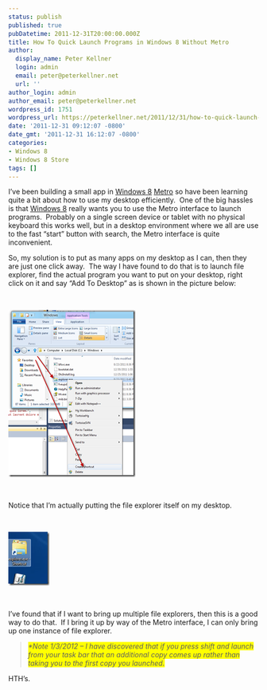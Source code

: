 ```yaml
---
status: publish
published: true
pubDatetime: 2011-12-31T20:00:00.000Z
title: How To Quick Launch Programs in Windows 8 Without Metro
author:
  display_name: Peter Kellner
  login: admin
  email: peter@peterkellner.net
  url: ''
author_login: admin
author_email: peter@peterkellner.net
wordpress_id: 1751
wordpress_url: https://peterkellner.net/2011/12/31/how-to-quick-launch-programs-in-windows-8-without-metro/
date: '2011-12-31 09:12:07 -0800'
date_gmt: '2011-12-31 16:12:07 -0800'
categories:
- Windows 8
- Windows 8 Store
tags: []
---
```

<p>I’ve been building a small app in <a href="http://en.wikipedia.org/wiki/Windows_8">Windows 8</a> <a href="http://msdn.microsoft.com/en-us/windows/apps/br229512">Metro</a> so have been learning quite a bit about how to use my desktop efficiently.&#160; One of the big hassles is that <a href="http://windows.microsoft.com/en-US/windows-8/preview">Windows 8</a> really wants you to use the Metro interface to launch programs.&#160; Probably on a single screen device or tablet with no physical keyboard this works well, but in a desktop environment where we all are use to the fast “start” button with search, the Metro interface is quite inconvenient.</p>
<p>So, my solution is to put as many apps on my desktop as I can, then they are just one click away.&#160; The way I have found to do that is to launch file explorer, find the actual program you want to put on your desktop, right click on it and say “Add To Desktop” as is shown in the picture below:</p>
<p>&#160;</p>
<p><a href="/wp/wp-content/uploads/2011/12/image14.png"><img title="image" style="border-left-width: 0px; border-right-width: 0px; background-image: none; border-bottom-width: 0px; padding-top: 0px; padding-left: 0px; display: inline; padding-right: 0px; border-top-width: 0px" border="0" alt="image" src="/wp/wp-content/uploads/2011/12/image_thumb13.png" width="256" height="336" /></a></p>
<p>&#160;</p>
<p>Notice that I’m actually putting the file explorer itself on my desktop.</p>
<p>&#160;</p>
<p><a href="/wp/wp-content/uploads/2011/12/image15.png"><img title="image" style="border-left-width: 0px; border-right-width: 0px; background-image: none; border-bottom-width: 0px; padding-top: 0px; padding-left: 0px; display: inline; padding-right: 0px; border-top-width: 0px" border="0" alt="image" src="/wp/wp-content/uploads/2011/12/image_thumb14.png" width="83" height="108" /></a></p>
<p>&#160;</p>
<p>I’ve found that if I want to bring up multiple file explorers, then this is a good way to do that.&#160; If I bring it up by way of the Metro interface, I can only bring up one instance of file explorer.</p>
<blockquote><p><em><font style="background-color: #ffff00">*Note 1/3/2012 – I have discovered that if you press shift and launch from your task bar that an additional copy comes up rather than taking you to the first copy you launched.</font></em></p>
</blockquote>
<p>HTH’s.</p>
